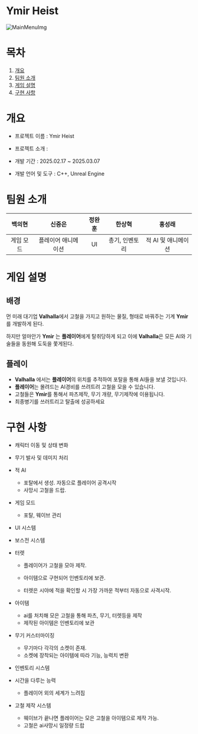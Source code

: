 # Ymir Heist
![MainMenuImg](https://github.com/user-attachments/assets/4c74ca39-8d39-4fa9-bc69-e0b0d534495e)

# 목차

1. [개요](#개요)
2. [팀원 소개](#팀원-소개)
3. [게임 설명](#게임-설명)
4. [구현 사항](#구현-사항)

# 개요

- 프로젝트 이름 : Ymir Heist
    
- 프로젝트 소개 : 
    
- 개발 기간 : 2025.02.17 ~ 2025.03.07
    
- 개발 언어 및 도구 : C++, Unreal Engine

# 팀원 소개

|              백의현                |             신중은                 |               정완훈              |         한상혁                    |          홍성래                    |
| :------------------------------------: | :------------------------------------: | :------------------------------------: | :------------------------------------: | :------------------------------------: |
| 게임 모드                            | 플레이어 애니메이션                   | UI                      | 총기, 인벤토리                             | 적 AI 및 애니메이션                       |

# 게임 설명

## 배경

먼 미래 대기업 **Valhalla**에서 고철을 가지고 원하는 물질, 형태로 바꿔주는 기계 **Ymir**를 개발하게 된다.

하지만 얼마안가 **Ymir** 는 **플레이어**에게 탈취당하게 되고 이에  **Valhalla**은 모든 AI와 기술들을 동원해 도둑을 쫓게된다.

## 플레이

- **Valhalla** 에서는 **플레이어**의 위치를 추적하여 포탈을 통해 AI들을 보낼 것입니다.
- **플레이어**는 몰려드는 AI경비를 쓰려트려 고철을 모을 수 있습니다.
- 고철들은 **Ymir**를 통해서 파츠제작, 무기 개량, 무기제작에 이용됩니다.
- 최종병기를 쓰러트리고 탈출에 성공하세요
  
# 구현 사항
- 캐릭터 이동 및 상태 변화
- 무기 발사 및 데미지 처리
- 적 AI
 
    - 포탈에서 생성. 자동으로 플레이어 공격시작
    - 사망시 고철을 드랍.
- 게임 모드
  
    - 포탈, 웨이브 관리
- UI 시스템
- 보스전 시스템
- 터렛
  
    - 플레이어가 고철을 모아 제작.

    - 아이템으로 구현되어 인벤토리에 보관.
    - 터렛은 시야에 적을 확인할 시 가장 가까운 적부터 자동으로 사격시작.
- 아이템
  
    - ai를 처치해 모은 고철을 통해 파츠, 무기, 터렛등을 제작
    - 제작된 아이템은 인벤토리에 보관
- 무기 커스터마이징
  
    - 무기마다 각각의 소켓이 존재.
    - 소켓에 장착되는 아이템에 따라 기능, 능력치 변환
- 인벤토리 시스템

  
- 시간을 다루는 능력

    - 플레이어 외의 세계가 느려짐
 
      
- 고철 제작 시스템
  
    - 웨이브가 끝나면 플레이어는 모은 고철을 아이템으로 제작 가능.
    - 고철은 ai사망시 일정량 드랍
